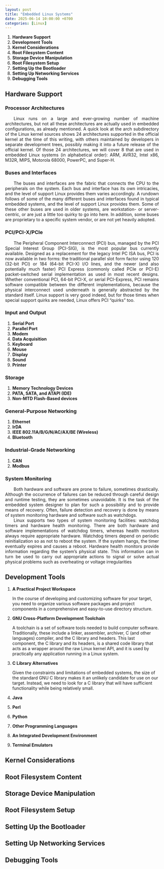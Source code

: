 ```yaml
---
layout: post
title: "Embedded Linux Systems"
date: 2025-06-14 10:00:00 +0700
categories: [Linux]
---
```

1. **Hardware Support**
2. **Development Tools**
3. **Kernel Considerations**
4. **Root Filesystem Content**
5. **Storage Device Manipulation**
6. **Root Filesystem Setup**
7. **Setting Up the Bootloader**
8. **Setting Up Networking Services**
9. **Debugging Tools**

## Hardware Support

### Processor Architectures

<div style="text-align: justify; text-indent: 2em;">
Linux runs on a large and ever-growing number of machine architectures, but not all these architectures are actually used in embedded configurations, as already mentioned. A quick look at the arch subdirectory of the Linux kernel sources shows 24 architectures supported in the official kernel at the time of this writing, with others maintained by developers in separate development trees, possibly making it into a future release of the official kernel. Of those 24 architectures, we will cover 8 that are used in embedded Linux systems (in alphabetical order): ARM, AVR32, Intel x86, M32R, MIPS, Motorola 68000, PowerPC, and Super-H.
</div>

### Buses and Interfaces

<div style="text-align: justify; text-indent: 2em;">
The buses and interfaces are the fabric that connects the CPU to the peripherals on the system. Each bus and interface has its own intricacies, and the level of support Linux provides them varies accordingly. A rundown follows of some of the many different buses and interfaces found in typical embedded systems, and the level of support Linux provides them. Some of these other buses are used in older systems, are workstation- or server-centric, or are just a little too quirky to go into here. In addition, some buses are proprietary to a specific system vendor, or are not yet heavily adopted.
</div>

### PCI/PCI-X/PCIe

<div style="text-align: justify; text-indent: 2em;">
The Peripheral Component Interconnect (PCI) bus, managed by the PCI Special Interest Group (PCI-SIG), is the most popular bus currently available. Designed as a replacement for the legacy Intel PC ISA bus, PCI is now available in two forms: the traditional parallel slot form factor using 120 (32-bit PCI) or 184 (64-bit PCI-X) I/O lines, and the newer (and also potentially much faster) PCI Express (commonly called PCIe or PCI-E) packet-switched serial implementation as used in most recent designs. Whether conventional PCI, 64-bit PCI-X, or serial PCI-Express, PCI remains software compatible between the different implementations, because the physical interconnect used underneath is generally abstracted by the standard itself. Linux support is very good indeed, but for those times when special support quirks are needed, Linux offers PCI “quirks” too.
</div>

### Input and Output

1. **Serial Port**
2. **Parallel Port**
3. **Modem**
4. **Data Acquisition**
5. **Keyboard**
6. **Mouse**
7. **Display**
8. **Sound**
9. **Printer**

### Storage

1. **Memory Technology Devices**
2. **PATA, SATA, and ATAPI (IDE)**
3. **Non-MTD Flash-Based devices**

### General-Purpose Networking

1. **Ethernet**
2. **IrDA**
3. **IEEE 802.11A/B/G/N/AC/AX/BE (Wireless)**
4. **Bluetooth**

### Industrial-Grade Networking

1. **CAN**
2. **Modbus**

### System Monitoring

<div style="text-align: justify; text-indent: 2em;">
Both hardware and software are prone to failure, sometimes drastically. Although the occurrence of failures can be reduced through careful design and runtime testing, they are sometimes unavoidable. It is the task of the embedded system designer to plan for such a possibility and to provide means of recovery. Often, failure detection and recovery is done by means of system monitoring hardware and software such as watchdogs.
</div>

<div style="text-align: justify; text-indent: 2em;">
Linux supports two types of system monitoring facilities: watchdog timers and hardware health monitoring. There are both hardware and software implementations of watchdog timers, whereas health monitors always require appropriate hardware. Watchdog timers depend on periodic reinitialization so as not to reboot the system. If the system hangs, the timer eventually expires and causes a reboot. Hardware health monitors provide information regarding the system’s physical state. This information can in turn be used to carry out appropriate actions to signal or solve actual physical problems such as overheating or voltage irregularities
</div>

## Development Tools

1. **A Practical Project Workspace**

   In the course of developing and customizing software for your target, you need to organize various software packages and project components in a comprehensive and easy-to-use directory structure.

2. **GNU Cross-Platform Development Toolchain**

   A toolchain is a set of software tools needed to build computer software. Traditionally, these include a linker, assembler, archiver, C (and other languages) compiler, and the C library and headers. This last component, the C library and its headers, is a shared code library that acts as a wrapper around the raw Linux kernel API, and it is used by practically any application running in a Linux system.

3. **C Library Alternatives**

   Given the constraints and limitations of embedded systems, the size of the standard GNU C library makes it an unlikely candidate for use on our target. Instead, we need to look for a C library that will have sufficient functionality while being relatively small.

4. **Java**

5. **Perl**

6. **Python**

7. **Other Programming Languages**

8. **An Integrated Development Environment**

9. **Terminal Emulators**


## Kernel Considerations

## Root Filesystem Content

## Storage Device Manipulation

## Root Filesystem Setup

## Setting Up the Bootloader

## Setting Up Networking Services

## Debugging Tools